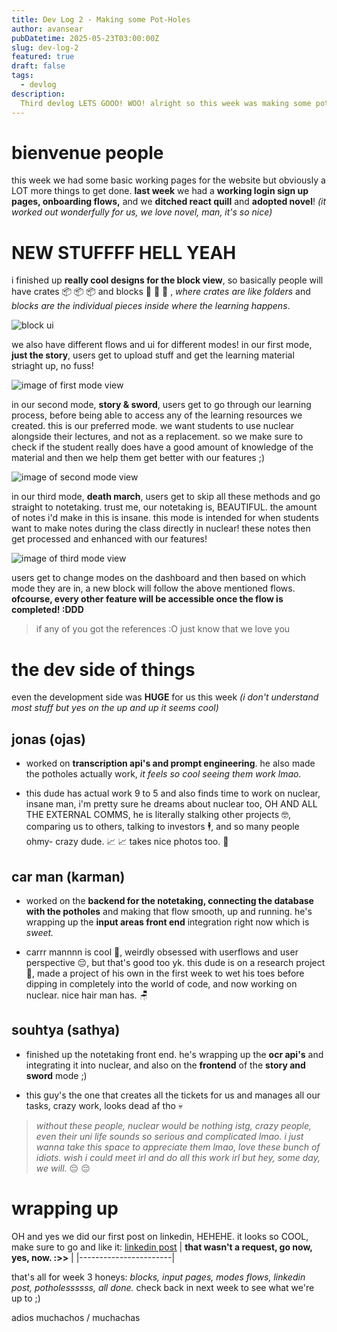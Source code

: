 ```yaml
---
title: Dev Log 2 - Making some Pot-Holes
author: avansear
pubDatetime: 2025-05-23T03:00:00Z
slug: dev-log-2
featured: true
draft: false
tags:
  - devlog
description:
  Third devlog LETS GOOO! WOO! alright so this week was making some potholes mainly and making the potholes actually work.
---
```


# bienvenue people

this week we had some basic working pages for the website but obviously a LOT more things to get done. **last week** we had a **working login sign up pages, onboarding flows,** and we **ditched react quill** and **adopted novel**! _(it worked out wonderfully for us, we love novel, man, it's so nice)_

# NEW STUFFFF HELL YEAH

i finished up **really cool designs for the block view**, so basically people will have crates 📦 📦 📦 and blocks 📜 📜 📜 , _where crates are like folders_ and _blocks are the individual pieces inside where the learning happens_.

![block ui](../misc/blockview.png)

we also have different flows and ui for different modes! in our first mode, **just the story**, users get to upload stuff and get the learning material striaght up, no fuss!

![image of first mode view](../misc/mode1.png)

in our second mode, **story & sword**, users get to go through our learning process, before being able to access any of the learning resources we created. this is our preferred mode. we want students to use nuclear alongside their lectures, and not as a replacement. so we make sure to check if the student really does have a good amount of knowledge of the material and then we help them get better with our features ;) 

![image of second mode view](../misc/mode2.png)

in our third mode, **death march**, users get to skip all these methods and go straight to notetaking. trust me, our notetaking is, BEAUTIFUL. the amount of notes i'd make in this is insane. this mode is intended for when students want to make notes during the class directly in nuclear! these notes then get processed and enhanced with our features!

![image of third mode view](../misc/mode3.png)

users get to change modes on the dashboard and then based on which mode they are in, a new block will follow the above mentioned flows. **ofcourse, every other feature will be accessible once the flow is completed! :DDD**

> if any of you got the references :O just know that we love you

# the dev side of things

even the development side was **HUGE** for us this week _(i don't understand most stuff but yes on the up and up it seems cool)_

## **jonas** (ojas)

- worked on **transcription api's and prompt engineering**. he also made the potholes actually work, _it feels so cool seeing them work lmao._ 

- this dude has actual work 9 to 5 and also finds time to work on nuclear, insane man, i'm pretty sure he dreams about nuclear too, OH AND ALL THE EXTERNAL COMMS, he is literally stalking other projects 🤓, comparing us to others, talking to investors 🕴️, and so many people ohmy- crazy dude. 📈 📈 takes nice photos too. 📸

## **car man** (karman) 

- worked on the **backend for the notetaking, connecting the database with the potholes** and making that flow smooth, up and running. he's wrapping up the **input areas front end** integration right now which is _sweet._  

- carrr mannnn is cool 🚗, weirdly obsessed with userflows and user perspective 😔, but that's good too yk. this dude is on a research project 🥼, made a project of his own in the first week to wet his toes before dipping in completely into the world of code, and now working on nuclear. nice hair man has. 🪑

## **souhtya** (sathya)

- finished up the notetaking front end. he's wrapping up the **ocr api's** and integrating it into nuclear, and also on the **frontend** of the **story and sword** mode ;)

- this guy's the one that creates all the tickets for us and manages all our tasks, crazy work, looks dead af tho 💀

> _without these people, nuclear would be nothing istg, crazy people, even their uni life sounds so serious and complicated lmao. i just wanna take this space to appreciate them lmao, love these bunch of idiots. wish i could meet irl and do all this work irl but hey, some day, we will._ 😔 😔

# wrapping up

OH and yes we did our first post on linkedin, HEHEHE. it looks so COOL, make sure to go and like it: [linkedin post](https://www.linkedin.com/posts/nuclearapp_were-nuclear-an-ai-powered-note-taking-activity-7331393213133377537-xzmL)
| **that wasn't a request, go now, yes, now. :>>** |
|-----------------------|

that's all for week 3 honeys: _blocks, input pages, modes flows, linkedin post, potholessssss, all done._ check back in next week to see what we're up to ;)

adios muchachos / muchachas
